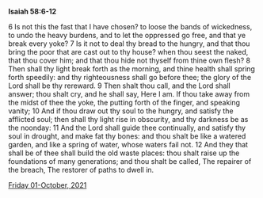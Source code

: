 **Isaiah 58:6-12**

6 Is not this the fast that I have chosen? to loose the bands of wickedness, to undo the heavy burdens, and to let the oppressed go free, and that ye break every yoke? 7 Is it not to deal thy bread to the hungry, and that thou bring the poor that are cast out to thy house? when thou seest the naked, that thou cover him; and that thou hide not thyself from thine own flesh? 8 Then shall thy light break forth as the morning, and thine health shall spring forth speedily: and thy righteousness shall go before thee; the glory of the Lord shall be thy rereward. 9 Then shalt thou call, and the Lord shall answer; thou shalt cry, and he shall say, Here I am. If thou take away from the midst of thee the yoke, the putting forth of the finger, and speaking vanity; 10 And if thou draw out thy soul to the hungry, and satisfy the afflicted soul; then shall thy light rise in obscurity, and thy darkness be as the noonday: 11 And the Lord shall guide thee continually, and satisfy thy soul in drought, and make fat thy bones: and thou shalt be like a watered garden, and like a spring of water, whose waters fail not. 12 And they that shall be of thee shall build the old waste places: thou shalt raise up the foundations of many generations; and thou shalt be called, The repairer of the breach, The restorer of paths to dwell in.

[Friday 01-October, 2021](https://t.me/s/daily_scripture)
